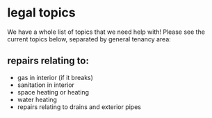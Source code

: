# legal topics

We have a whole list of topics that we need help with! Please see the current topics below, separated by general tenancy area:

## repairs relating to: 
 - gas in interior (if it breaks)
 - sanitation in interior 
 - space heating or heating
 - water heating
 - repairs relating to drains and exterior pipes
